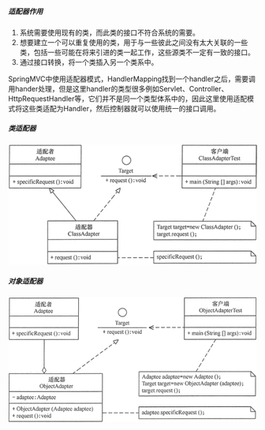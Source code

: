 ##### 适配器作用

1. 系统需要使用现有的类，而此类的接口不符合系统的需要。
2. 想要建立一个可以重复使用的类，用于与一些彼此之间没有太大关联的一些类，包括一些可能在将来引进的类一起工作，这些源类不一定有一致的接口。
3. 通过接口转换，将一个类插入另一个类系中。

SpringMVC中使用适配器模式，HandlerMapping找到一个handler之后，需要调用hander处理，但是这里handler的类型很多例如Servlet、Controller、HttpRequestHandler等，它们并不是同一个类型体系中的，因此这里使用适配模式将这些类适配为Handler，然后控制器就可以使用统一的接口调用。

##### 类适配器

![类适配器结构图](image\类适配器结构图.gif)

##### 对象适配器

![对象适配器结构图](image\对象适配器结构图.gif)